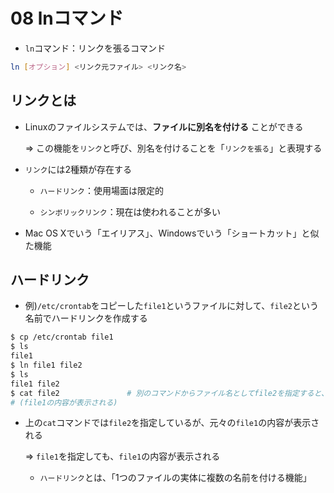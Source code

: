 08 lnコマンド
============

* `ln`コマンド：リンクを張るコマンド

```bash
ln [オプション] <リンク元ファイル> <リンク名>
```



## リンクとは

* Linuxのファイルシステムでは、**ファイルに別名を付ける** ことができる

  => この機能を`リンク`と呼び、別名を付けることを「`リンクを張る`」と表現する

* `リンク`には2種類が存在する

  * `ハードリンク`：使用場面は限定的

  * `シンボリックリンク`：現在は使われることが多い

* Mac OS Xでいう「エイリアス」、Windowsでいう「ショートカット」と似た機能



## ハードリンク

* 例)`/etc/crontab`をコピーした`file1`というファイルに対して、`file2`という名前でハードリンクを作成する

```bash
$ cp /etc/crontab file1
$ ls
file1
$ ln file1 file2
$ ls
file1 file2
$ cat file2               # 別のコマンドからファイル名としてfile2を指定すると、元のfile1にアクセスできるようになる
# (file1の内容が表示される)
```

* 上の`cat`コマンドでは`file2`を指定しているが、元々の`file1`の内容が表示される

  => `file1`を指定しても、`file1`の内容が表示される

  * `ハードリンク`とは、「1つのファイルの実体に複数の名前を付ける機能」
